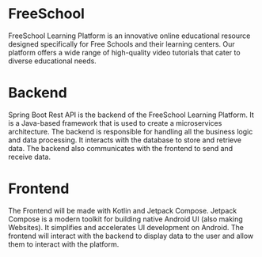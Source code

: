 # FreeSchool
FreeSchool Learning Platform is an innovative online educational resource designed specifically for Free Schools and their learning centers. Our platform offers a wide range of high-quality video tutorials that cater to diverse educational needs.

# Backend
Spring Boot Rest API is the backend of the FreeSchool Learning Platform. It is a Java-based framework that is used to create a microservices architecture. The backend is responsible for handling all the business logic and data processing. It interacts with the database to store and retrieve data. The backend also communicates with the frontend to send and receive data.

# Frontend
The Frontend will be made with Kotlin and Jetpack Compose. Jetpack Compose is a modern toolkit for building native Android UI (also making Websites). It simplifies and accelerates UI development on Android. The frontend will interact with the backend to display data to the user and allow them to interact with the platform.